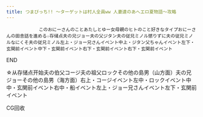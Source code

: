 ```yaml
---
title: つまびっち!! ～ターゲットは村人全員ww 人妻達のあへエロ夏物語～攻略
---
```


                このおにーさんのことあたしとゆー女母親のヒトのこと好きなタイプおにーさんの田舎話を進める☆存储点夫の兄ジョー夫の父ジタン夫の従兄ミノル懲りずに夫の従兄ミノルなにくそ夫の従兄ミノル左上・ジョー兄さんイベント中上・ジタン父ちゃんイベント左下・玄関前イベント中下・玄関前イベント右下・玄関前イベント右下・玄関前イベント

END

☆从存储点开始夫の伯父コージ夫の祖父ロックその他の島男（山方面）夫の兄ジョーその他の島男（海方面）右上・コージイベント左中・ロックイベント中中・玄関前イベント右中・船イベント左上・ジョー兄さんイベント左下・玄関前イベント

CG回收
              
